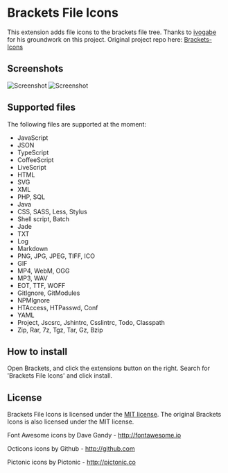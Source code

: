 Brackets File Icons
==============
This extension adds file icons to the brackets file tree. 
Thanks to [ivogabe](https://github.com/ivogabe) for his groundwork on this project. Original project repo here: [Brackets-Icons](https://github.com/ivogabe/Brackets-Icons)

Screenshots
--------------
![Screenshot](https://raw.githubusercontent.com/drewbkoch/brackets-file-cons/master/screenshots/screenshot-2.png)
![Screenshot](https://raw.githubusercontent.com/drewbkoch/brackets-file-cons/master/screenshots/screenshot-1.png)

Supported files
---------------
The following files are supported at the moment:

 - JavaScript
 - JSON
 - TypeScript
 - CoffeeScript
 - LiveScript
 - HTML
 - SVG
 - XML
 - PHP, SQL
 - Java
 - CSS, SASS, Less, Stylus
 - Shell script, Batch
 - Jade
 - TXT
 - Log
 - Markdown
 - PNG, JPG, JPEG, TIFF, ICO
 - GIF
 - MP4, WebM, OGG
 - MP3, WAV
 - EOT, TTF, WOFF
 - GitIgnore, GitModules
 - NPMIgnore
 - HTAccess, HTPasswd, Conf
 - YAML
 - Project, Jscsrc, Jshintrc, Csslintrc, Todo, Classpath
 - Zip, Rar, 7z, Tgz, Tar, Gz, Bzip

How to install
--------------
Open Brackets, and click the extensions button on the right. Search for 'Brackets File Icons' and click install.

License
-------
Brackets File Icons is licensed under the [MIT license](http://opensource.org/licenses/MIT). The original Brackets Icons is also licensed under the MIT license.

Font Awesome icons by Dave Gandy - http://fontawesome.io

Octicons icons by Github - http://github.com

Pictonic icons by Pictonic - http://pictonic.co